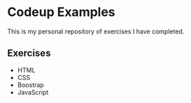 # Codeup Examples

This is my personal repository of exercises I have completed.

## Exercises
- HTML
- CSS
- Boostrap
- JavaScript
